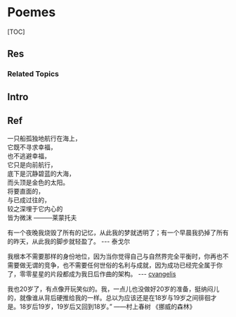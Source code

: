 # Poemes

[TOC]



## Res
### Related Topics



## Intro



## Ref
一只船孤独地航行在海上，  
它既不寻求幸福，  
也不逃避幸福，  
它只是向前航行，  
底下是沉静碧蓝的大海，  
而头顶是金色的太阳。  
将要直面的，  
与已成过往的，  
较之深埋于它内心的   
皆为微沫
		———莱蒙托夫 

有一个夜晚我烧毁了所有的记忆，从此我的梦就透明了；有一个早晨我扔掉了所有的昨天，从此我的脚步就轻盈了。
		--- 泰戈尔

我根本不需要那样的身份地位，因为当你觉得自己与自然界完全平衡时，你再也不需要做无谓的竞争，也不需要任何世俗的名利与成就，因为成功已经完全属于你了，零零星星的片段都成为我日后作曲的架构。
		--- [cvangelis](https://baike.baidu.com/item/vangelis)

我也20岁了，有点像开玩笑似的。我，一点儿也没做好20岁的准备，挺纳闷儿的，就像谁从背后硬推给我的一样。总以为应该还是在18岁与19岁之间徘徊才是。18岁后19岁，19岁后又回到18岁。” ——村上春树  《挪威的森林》


